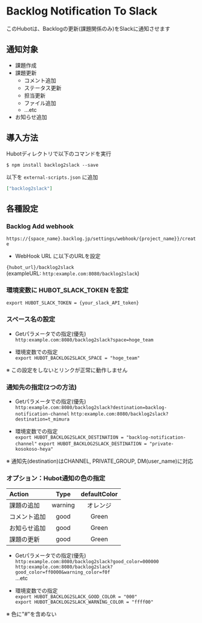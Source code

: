 # Backlog Notification To Slack

このHubotは、Backlogの更新(課題関係のみ)をSlackに通知させます

## 通知対象
- 課題作成
- 課題更新
    + コメント追加
    + ステータス更新
    + 担当更新
    + ファイル追加
    + ...etc
- お知らせ追加

## 導入方法

Hubotディレクトリで以下のコマンドを実行

`$ npm install backlog2slack --save`

以下を `external-scripts.json` に追加

```json
["backlog2slack"]
```

## 各種設定

### Backlog Add webhook

`https://{space_name}.backlog.jp/settings/webhook/{project_name}}/create`

- WebHook URL に以下のURLを設定

`{hubot_url}/backlog2slack`  
(exampleURL: `http:example.com:8080/backlog2slack`)

### 環境変数に HUBOT_SLACK_TOKEN を設定

`export HUBOT_SLACK_TOKEN = {your_slack_API_token}`

### スペース名の設定
- Getパラメータでの指定(優先)  
`http:example.com:8080/backlog2slack?space=hoge_team`

- 環境変数での指定  
`export HUBOT_BACKLOG2SLACK_SPACE = "hoge_team"`

※ この設定をしないとリンクが正常に動作しません

### 通知先の指定(2つの方法)

- Getパラメータでの指定(優先)  
`http:example.com:8080/backlog2slack?destination=backlog-notification-channel`
`http:example.com:8080/backlog2slack?destination=t_mimura`

- 環境変数での指定  
`export HUBOT_BACKLOG2SLACK_DESTINATION = "backlog-notification-channel"`
`export HUBOT_BACKLOG2SLACK_DESTINATION = "private-kosokoso-heya"`

※ 通知先(destination)はCHANNEL, PRIVATE_GROUP, DM(user_name)に対応

### オプション：Hubot通知の色の指定

|Action|Type|defaultColor|
|:-----|:--:|:----------:|
|課題の追加|warning|オレンジ|
|コメント追加|good|Green|
|お知らせ追加|good|Green|
|課題の更新|good|Green|

- Getパラメータでの指定(優先)  
`http:example.com:8080/backlog2slack?good_color=000000`  
`http:example.com:8080/backlog2slack?good_color=ff0000&warning_color=f0f`  
...etc

- 環境変数での指定  
`export HUBOT_BACKLOG2SLACK_GOOD_COLOR = "000"`  
`export HUBOT_BACKLOG2SLACK_WARNING_COLOR = "ffff00"`

※ 色に"#"を含めない